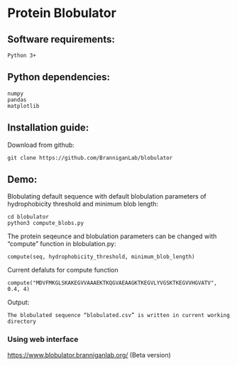 # Protein Blobulator

## Software requirements:

```
Python 3+
```
## Python dependencies:

```
numpy
pandas
matplotlib
```

## Installation guide:

Download from github:

```
git clone https://github.com/BranniganLab/blobulator
```
## Demo:

Blobulating default sequence with default blobulation parameters of hydrophobicity threshold and minimum blob length:
```
cd blobulator
python3 compute_blobs.py
```
The protein seqeunce and blobulation parameters can be changed with “compute” function in blobulation.py:
```
compute(seq, hydrophobicity_threshold, minimum_blob_length)
```
Current defaluts for compute function

```
compute("MDVFMKGLSKAKEGVVAAAEKTKQGVAEAAGKTKEGVLYVGSKTKEGVVHGVATV", 0.4, 4)
```

Output:
```
The blobulated sequence “blobulated.csv” is written in current working directory
```
### Using web interface 

https://www.blobulator.branniganlab.org/ (Beta version)

